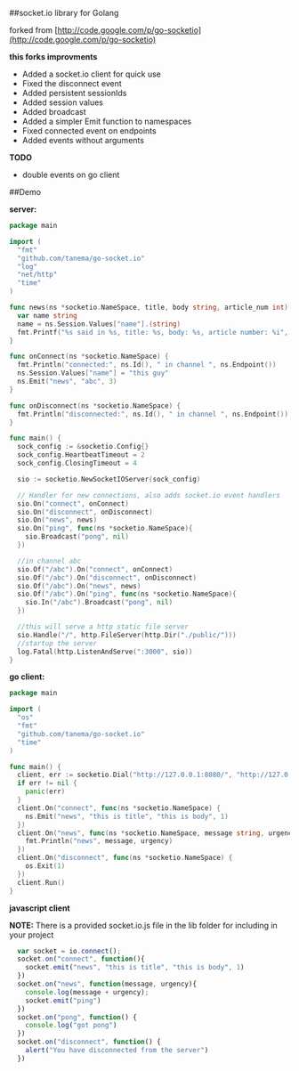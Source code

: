 ##socket.io library for Golang

forked from [http://code.google.com/p/go-socketio](http://code.google.com/p/go-socketio)

**this forks improvments**
- Added a socket.io client for quick use
- Fixed the disconnect event
- Added persistent sessionIds
- Added session values
- Added broadcast
- Added a simpler Emit function to namespaces
- Fixed connected event on endpoints
- Added events without arguments

**TODO**
- double events on go client

##Demo

**server:**

```go
package main

import (
  "fmt"
  "github.com/tanema/go-socket.io"
  "log"
  "net/http"
  "time"
)

func news(ns *socketio.NameSpace, title, body string, article_num int) {
  var name string
  name = ns.Session.Values["name"].(string)
  fmt.Printf("%s said in %s, title: %s, body: %s, article number: %i", name, ns.Endpoint(), title, body, article_num)
}

func onConnect(ns *socketio.NameSpace) {
  fmt.Println("connected:", ns.Id(), " in channel ", ns.Endpoint())
  ns.Session.Values["name"] = "this guy"
  ns.Emit("news", "abc", 3)
}

func onDisconnect(ns *socketio.NameSpace) {
  fmt.Println("disconnected:", ns.Id(), " in channel ", ns.Endpoint())
}

func main() {
  sock_config := &socketio.Config{}
  sock_config.HeartbeatTimeout = 2
  sock_config.ClosingTimeout = 4

  sio := socketio.NewSocketIOServer(sock_config)

  // Handler for new connections, also adds socket.io event handlers
  sio.On("connect", onConnect)
  sio.On("disconnect", onDisconnect)
  sio.On("news", news)
  sio.On("ping", func(ns *socketio.NameSpace){
    sio.Broadcast("pong", nil)
  })

  //in channel abc
  sio.Of("/abc").On("connect", onConnect)
  sio.Of("/abc").On("disconnect", onDisconnect)
  sio.Of("/abc").On("news", news)
  sio.Of("/abc").On("ping", func(ns *socketio.NameSpace){
    sio.In("/abc").Broadcast("pong", nil)
  })

  //this will serve a http static file server
  sio.Handle("/", http.FileServer(http.Dir("./public/")))
  //startup the server
  log.Fatal(http.ListenAndServe(":3000", sio))
}
```

**go client:**

```go
package main

import (
  "os"
  "fmt"
  "github.com/tanema/go-socket.io"
  "time"
)

func main() {
  client, err := socketio.Dial("http://127.0.0.1:8080/", "http://127.0.0.1:8080")
  if err != nil {
    panic(err)
  }
  client.On("connect", func(ns *socketio.NameSpace) {
    ns.Emit("news", "this is title", "this is body", 1)
  })
  client.On("news", func(ns *socketio.NameSpace, message string, urgency int) { 
    fmt.Println("news", message, urgency) 
  })
  client.On("disconnect", func(ns *socketio.NameSpace) {
    os.Exit(1)
  })
  client.Run()
}
``` 

**javascript client**

 **NOTE:** There is a provided socket.io.js file in the lib folder for including in your project

```javascript
  var socket = io.connect();
  socket.on("connect", function(){
    socket.emit("news", "this is title", "this is body", 1)
  })
  socket.on("news", function(message, urgency){
    console.log(message + urgency);
    socket.emit("ping")
  })
  socket.on("pong", function() {
    console.log("got pong")
  })
  socket.on("disconnect", function() {
    alert("You have disconnected from the server")
  })
```
